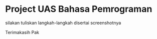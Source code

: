# Project UAS Bahasa Pemrograman
silakan tuliskan langkah-langkah disertai screenshotnya

Terimakasih Pak